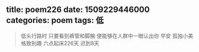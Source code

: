 title: poem226
date: 1509229446000
categories: poem
tags: 低
---
> 低头行路时
只要看到裤管和脚腕
便能够在人群中一眼认出你
早安
孤独小美
格致别趣
六点起床226天 迟到8天